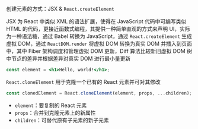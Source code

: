 创建元素的方式：JSX & `React.createElement`

JSX 为 React 中类似 XML 的语法扩展，使得在 JavaScript 代码中可编写类似 HTML 的代码，更接近函数式编程，其提供一种简单直观的方式来声明 UI，实际为一种语法糖，通过 Babel 转换为 JavaScript，通过 `React.createElement` 生成虚拟 DOM，通过 `ReactDOM.render` 将虚拟 DOM 转换为真实 DOM 并插入到页面中，其中 Fiber 架构调度和管理虚拟 DOM 更新，Diff 算法比较新旧虚拟 DOM 树中节点的差异并根据差异对真实 DOM 进行最小量更新

```jsx
const element = <h1>Hello, world!</h1>;
```

`React.cloneElement` 用于克隆一个已有的 React 元素并可对其修改

```js
const clonedElement = React.cloneElement(element, props, ...children);
```

- `element`：要复制的 React 元素
- `props`：合并到克隆元素上的新属性
- `children`：可替代原有子元素的新子元素
